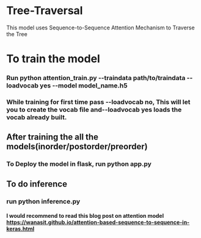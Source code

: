 # Tree-Traversal
This model uses Sequence-to-Sequence Attention Mechanism to Traverse the Tree

# To train the model
### Run python attention_train.py --traindata path/to/traindata --loadvocab yes --model model_name.h5
### While training for first time pass --loadvocab no, This will let you to create the vocab file and--loadvocab yes loads the vocab already built.

## After training the all the models(inorder/postorder/preorder)
### To Deploy the model in flask, run python app.py

## To do inference
### run python inference.py

#### I would recommend to read this blog post on attention model https://wanasit.github.io/attention-based-sequence-to-sequence-in-keras.html